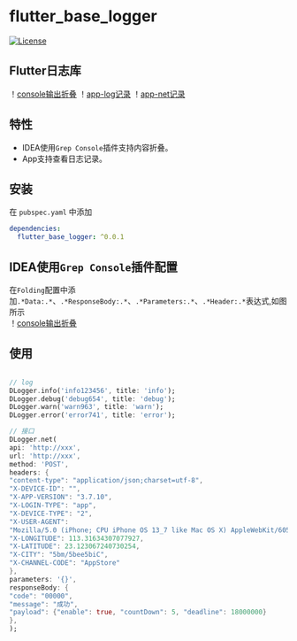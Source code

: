# flutter_base_logger

[![License](https://img.shields.io/github/license/mashape/apistatus.svg)](https://github.com/zenganiu/flutter_base_logger)

## **Flutter日志库**

！[console输出折叠](./doc/example_1.png)
！[app-log记录](./doc/example_2.png)
！[app-net记录](./doc/example_3.png)

## 特性

* IDEA使用`Grep Console`插件支持内容折叠。
* App支持查看日志记录。

## 安装

在 `pubspec.yaml` 中添加

```yaml
dependencies:
  flutter_base_logger: ^0.0.1
```

## IDEA使用`Grep Console`插件配置

在`Folding`配置中添加`.*Data:.*`、`.*ResponseBody:.*`、`.*Parameters:.*`、`.*Header:.*`表达式,如图所示
<br>
！[console输出折叠](./doc/console_fold.png)

## 使用

```dart

// log
DLogger.info('info123456', title: 'info');
DLogger.debug('debug654', title: 'debug');
DLogger.warn('warn963', title: 'warn');
DLogger.error('error741', title: 'error');

// 接口
DLogger.net(
api: 'http://xxx',
url: 'http://xxx',
method: 'POST',
headers: {
"content-type": "application/json;charset=utf-8",
"X-DEVICE-ID": "",
"X-APP-VERSION": "3.7.10",
"X-LOGIN-TYPE": "app",
"X-DEVICE-TYPE": "2",
"X-USER-AGENT":
"Mozilla/5.0 (iPhone; CPU iPhone OS 13_7 like Mac OS X) AppleWebKit/605.1.15 (KHTML, like Gecko) Mobile/15E148",
"X-LONGITUDE": 113.31634307077927,
"X-LATITUDE": 23.123067240730254,
"X-CITY": "5bm/5bee5biC",
"X-CHANNEL-CODE": "AppStore"
},
parameters: '{}',
responseBody: {
"code": "00000",
"message": "成功",
"payload": {"enable": true, "countDown": 5, "deadline": 18000000}
},
);

```
